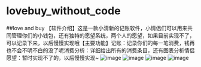 # lovebuy_without_code
##love and buy
【软件介绍】这是一款小清新的记账软件，小情侣们可以用来共同管理你们的小钱包，还有独特的愿望系统，两个人的愿望，如果目前实现不了，可以记录下来，以后慢慢实现哦【主要功能】记账：记录你们的每一笔消费，钱再也不会不明不白的没了呢消费分析：详细给出所有的消费条目，还有图表分析情侣愿望：暂时实现不了的，以后慢慢实现~
![image](https://github.com/newerZGQ/lovebuy_without_code/blob/master/iamge/Screenshot_2016-04-13-21-46-23_com.example.zgq.lovebuy.png)
![image](https://github.com/newerZGQ/lovebuy_without_code/blob/master/iamge/Screenshot_2016-04-13-21-46-30_com.example.zgq.lovebuy.png)
![image](https://github.com/newerZGQ/lovebuy_without_code/blob/master/iamge/Screenshot_2016-04-13-21-46-18_com.example.zgq.lovebuy.png)
![image](https://github.com/newerZGQ/lovebuy_without_code/blob/master/iamge/Screenshot_2016-04-13-21-46-36_com.example.zgq.lovebuy.png)
